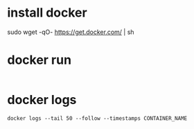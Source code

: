 # install docker
sudo wget -qO- https://get.docker.com/ | sh

# docker run
```
```

# docker logs
```
docker logs --tail 50 --follow --timestamps CONTAINER_NAME
```
